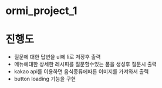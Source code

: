 # ormi_project_1

# 진행도
- 질문에 대한 답변을 ul에 li로 저장후 출력
- 메뉴에대한 상세한 레시피를 질문할수있는 폼을 생성후 질문시 출력
- kakao api를 이용하면 음식종류에따른 이미지를 가져와서 출력 
- button loading 기능을 구현
